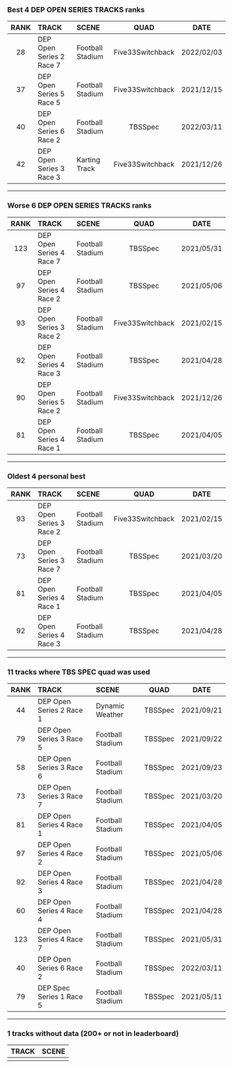 ### Best 4 DEP OPEN SERIES TRACKS ranks
|RANK|TRACK|SCENE|QUAD|DATE|
|:---:|:---|:---|:---:|:---:|
|28|DEP Open Series 2 Race 7|Football Stadium|Five33Switchback|2022/02/03|
|37|DEP Open Series 5 Race 5|Football Stadium|Five33Switchback|2021/12/15|
|40|DEP Open Series 6 Race 2|Football Stadium|TBSSpec|2022/03/11|
|42|DEP Open Series 3 Race 3|Karting Track|Five33Switchback|2021/12/26|
---
### Worse 6 DEP OPEN SERIES TRACKS ranks
|RANK|TRACK|SCENE|QUAD|DATE|
|:---:|:---|:---|:---:|:---:|
|123|DEP Open Series 4 Race 7|Football Stadium|TBSSpec|2021/05/31|
|97|DEP Open Series 4 Race 2|Football Stadium|TBSSpec|2021/05/06|
|93|DEP Open Series 3 Race 2|Football Stadium|Five33Switchback|2021/02/15|
|92|DEP Open Series 4 Race 3|Football Stadium|TBSSpec|2021/04/28|
|90|DEP Open Series 5 Race 2|Football Stadium|Five33Switchback|2021/12/26|
|81|DEP Open Series 4 Race 1|Football Stadium|TBSSpec|2021/04/05|
---
### Oldest 4 personal best
|RANK|TRACK|SCENE|QUAD|DATE|
|:---:|:---|:---|:---:|:---:|
|93|DEP Open Series 3 Race 2|Football Stadium|Five33Switchback|2021/02/15|
|73|DEP Open Series 3 Race 7|Football Stadium|TBSSpec|2021/03/20|
|81|DEP Open Series 4 Race 1|Football Stadium|TBSSpec|2021/04/05|
|92|DEP Open Series 4 Race 3|Football Stadium|TBSSpec|2021/04/28|
---
### 11 tracks where TBS SPEC quad was used
|RANK|TRACK|SCENE|QUAD|DATE|
|:---:|:---|:---|:---:|:---:|
|44|DEP Open Series 2 Race 1|Dynamic Weather|TBSSpec|2021/09/21|
|79|DEP Open Series 3 Race 5|Football Stadium|TBSSpec|2021/09/22|
|58|DEP Open Series 3 Race 6|Football Stadium|TBSSpec|2021/09/23|
|73|DEP Open Series 3 Race 7|Football Stadium|TBSSpec|2021/03/20|
|81|DEP Open Series 4 Race 1|Football Stadium|TBSSpec|2021/04/05|
|97|DEP Open Series 4 Race 2|Football Stadium|TBSSpec|2021/05/06|
|92|DEP Open Series 4 Race 3|Football Stadium|TBSSpec|2021/04/28|
|60|DEP Open Series 4 Race 4|Football Stadium|TBSSpec|2021/04/28|
|123|DEP Open Series 4 Race 7|Football Stadium|TBSSpec|2021/05/31|
|40|DEP Open Series 6 Race 2|Football Stadium|TBSSpec|2022/03/11|
|79|DEP Spec Series 1 Race 5|Football Stadium|TBSSpec|2021/05/11|
---
### 1 tracks without data (200+ or not in leaderboard)
|TRACK|SCENE|
|:---|:---|
|||
